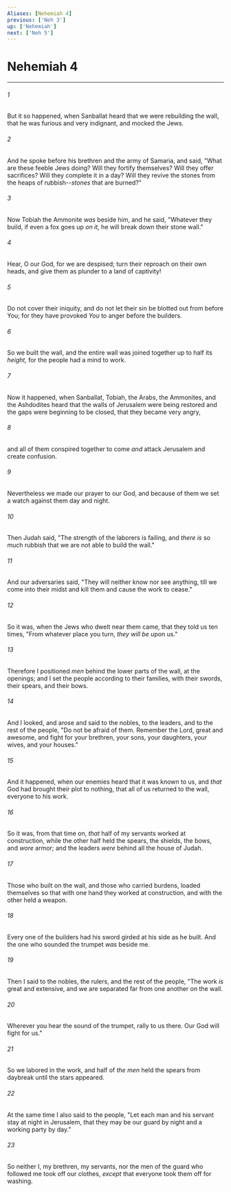 ```yaml
---
Aliases: [Nehemiah 4]
previous: ['Neh 3']
up: ['Nehemiah']
next: ['Neh 5']
---
```

# Nehemiah 4

***


###### 1 
But it so happened, when Sanballat heard that we were rebuilding the wall, that he was furious and very indignant, and mocked the Jews. 

###### 2 
And he spoke before his brethren and the army of Samaria, and said, "What are these feeble Jews doing? Will they fortify themselves? Will they offer sacrifices? Will they complete it in a day? Will they revive the stones from the heaps of rubbish--_stones_ that are burned?" 

###### 3 
Now Tobiah the Ammonite _was_ beside him, and he said, "Whatever they build, if even a fox goes up _on it,_ he will break down their stone wall." 

###### 4 
Hear, O our God, for we are despised; turn their reproach on their own heads, and give them as plunder to a land of captivity! 

###### 5 
Do not cover their iniquity, and do not let their sin be blotted out from before You; for they have provoked _You_ to anger before the builders. 

###### 6 
So we built the wall, and the entire wall was joined together up to half its _height,_ for the people had a mind to work. 

###### 7 
Now it happened, when Sanballat, Tobiah, the Arabs, the Ammonites, and the Ashdodites heard that the walls of Jerusalem were being restored and the gaps were beginning to be closed, that they became very angry, 

###### 8 
and all of them conspired together to come _and_ attack Jerusalem and create confusion. 

###### 9 
Nevertheless we made our prayer to our God, and because of them we set a watch against them day and night. 

###### 10 
Then Judah said, "The strength of the laborers is failing, and _there is_ so much rubbish that we are not able to build the wall." 

###### 11 
And our adversaries said, "They will neither know nor see anything, till we come into their midst and kill them and cause the work to cease." 

###### 12 
So it was, when the Jews who dwelt near them came, that they told us ten times, "From whatever place you turn, _they will be_ upon us." 

###### 13 
Therefore I positioned _men_ behind the lower parts of the wall, at the openings; and I set the people according to their families, with their swords, their spears, and their bows. 

###### 14 
And I looked, and arose and said to the nobles, to the leaders, and to the rest of the people, "Do not be afraid of them. Remember the Lord, great and awesome, and fight for your brethren, your sons, your daughters, your wives, and your houses." 

###### 15 
And it happened, when our enemies heard that it was known to us, and _that_ God had brought their plot to nothing, that all of us returned to the wall, everyone to his work. 

###### 16 
So it was, from that time on, _that_ half of my servants worked at construction, while the other half held the spears, the shields, the bows, and _wore_ armor; and the leaders _were_ behind all the house of Judah. 

###### 17 
Those who built on the wall, and those who carried burdens, loaded themselves so that with one hand they worked at construction, and with the other held a weapon. 

###### 18 
Every one of the builders had his sword girded at his side as he built. And the one who sounded the trumpet _was_ beside me. 

###### 19 
Then I said to the nobles, the rulers, and the rest of the people, "The work _is_ great and extensive, and we are separated far from one another on the wall. 

###### 20 
Wherever you hear the sound of the trumpet, rally to us there. Our God will fight for us." 

###### 21 
So we labored in the work, and half of _the men_ held the spears from daybreak until the stars appeared. 

###### 22 
At the same time I also said to the people, "Let each man and his servant stay at night in Jerusalem, that they may be our guard by night and a working party by day." 

###### 23 
So neither I, my brethren, my servants, nor the men of the guard who followed me took off our clothes, _except_ that everyone took them off for washing.
